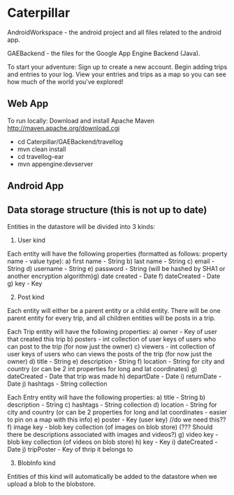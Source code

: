 Caterpillar
===========

AndroidWorkspace - the android project and all files related to the android app.

GAEBackend - the files for the Google App Engine Backend (Java).

To start your adventure: Sign up to create a new account. Begin adding trips and entries to your log. View your entries and trips as a map so you can see how much of the world you've explored!

Web App
--------------
To run locally:
Download and install Apache Maven http://maven.apache.org/download.cgi
- cd Caterpillar/GAEBackend/travellog
- mvn clean install
- cd travellog-ear
- mvn appengine:devserver

Android App
--------------


Data storage structure (this is not up to date)
--------------

Entities in the datastore will be divided into 3 kinds:

1) User kind

Each entity will have the following properties (formatted as follows: property name - value type):
a) first name - String
b) last name - String
c) email - String
d) username - String
e) password - String (will be hashed by SHA1 or another encryption algorithm)g) date created - Date
f) dateCreated - Date
g) key - Key

2) Post kind

Each entity will either be a parent entity or a child entity. There will be one parent entity for every trip, and all children entities will be posts in a trip.

Each Trip entity will have the following properties:
a) owner - Key of user that created this trip
b) posters - int collection of user keys of users who can post to the trip (for now just the owner)
c) viewers - int collection of user keys of users who can views the posts of the trip (for now just the owner)
d) title - String
e) description - String
f) location - String for city and country (or can be 2 int properties for long and lat coordinates)
g) dateCreated - Date that trip was made
h) departDate - Date
i) returnDate - Date
j) hashtags - String collection

Each Entry entity will have the following properties:
a) title - String
b) description - String
c) hashtags - String collection
d) location - String for city and country (or can be 2 properties for long and lat coordinates - easier to pin on a map with this info)
e) poster - Key (user key) //do we need this??
f) image key - blob key collection (of images on blob store) (??? Should there be descriptions associated with images and videos?)
g) video key - blob key collection (of videos on blob store)
h) key - Key
i) dateCreated - Date
j) tripPoster - Key of thrip it belongs to

3) BlobInfo kind

Entities of this kind will automatically be added to the datastore when we upload a blob to the blobstore. 
